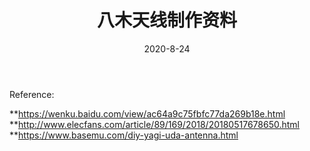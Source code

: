 ﻿---
layout: post
title: 八木天线制作资料
date: 2020-8-24
categories: blog
tags: [原理]
description: 八木天线制作资料
---

Reference:

**https://wenku.baidu.com/view/ac64a9c75fbfc77da269b18e.html
**http://www.elecfans.com/article/89/169/2018/20180517678650.html
**https://www.basemu.com/diy-yagi-uda-antenna.html





